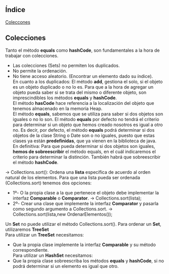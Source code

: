 ## Índice
[Coleccones](#colecciones)  


## Colecciones 
Tanto el método __equals__ como __hashCode__, son fundamentales a la hora de trabajar con colecciones. 
- Las colecciones (Sets) no permiten los duplicados.  
- No permite la ordenación.
- No tiene acceso aleatorio. (Encontrar un elemento dado su índice).  
En cuanto a los duplicados: El método __add__, gestiona el solo, si el objeto es un objeto duplicado o no lo es. 
Para que a la hora de agregar un objeto pueda saber si se trata del mismo o diferente objeto, son imprescindibles los métodos __equals__ y __hashCode__.  
El método __hasCode__ hace referencia a la localización  del objeto que tenemos almacenado en la memoria Heap.  
El método __equals__, sabemos que se utiliza para saber si dos objetos son iguales o no lo son. El método __equals__ por defecto no tendrá el criterio para determinar si un objeto que hemos creado nosotros es igual a otro no. Es decir, por defecto, el método __equals__ podrá determinar si dos objetos de la clase String o Date son o no iguales, puesto que estas clases ya están __predefinidas__, que ya vienen en la biblioteca de java.  
En definitiva: Para que pueda determinar si dos objetos son iguales, __hemos de sobreescribir__ el método equals, en el cuál indicaremos el criterio para determinar la distinción. También habrá que sobreescribir el método __hashCode__.  

-> Collections.sort(): Ordena una __lista__ específica de acuerdo al orden natural de los elementos. 
Para que una lista pueda ser ordenada (Collections.sort) tenemos dos opciones:
- 1º- O la propia clase a la que pertenece el objeto  debe implementar la interfaz __Comparable<T>__ o __Comparator__. -> Collections.sort(lista);
- 2º- Crear una clase que implemente la interfaz __Comparator<T>__  y pasarla como segundo argumento a Collections.sort. -> Collections.sort(lista,new OrdenarElementos());  

Un __Set__ no puede utilizar el método Collections.sort(). Para ordenar un __Set__, utilizaremos __TreeSet__  
Para utilizar un __TreeSet__ necesitamos:  
- Que la propia clase implemente la interfaz __Comparable<T>__ y su método correspondiente.  
Para utilizar un __HashSet__ necesitamos:  
- Que la propia clase sobreescriba los métodos __equals__ y __hashCode__, si no podrá determinar si un elemento es igual que otro.



